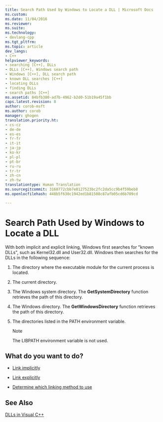 ```yaml
---
title: Search Path Used by Windows to Locate a DLL | Microsoft Docs
ms.custom: 
ms.date: 11/04/2016
ms.reviewer: 
ms.suite: 
ms.technology:
- devlang-cpp
ms.tgt_pltfrm: 
ms.topic: article
dev_langs:
- C++
helpviewer_keywords:
- searching [C++], DLLs
- DLLs [C++], Windows search path
- Windows [C++], DLL search path
- known DLL searches [C++]
- locating DLLs
- finding DLLs
- search paths [C++]
ms.assetid: 84bfb380-ad7b-4962-b2d0-51b19a45f1bb
caps.latest.revision: 8
author: corob-msft
ms.author: corob
manager: ghogen
translation.priority.ht:
- cs-cz
- de-de
- es-es
- fr-fr
- it-it
- ja-jp
- ko-kr
- pl-pl
- pt-br
- ru-ru
- tr-tr
- zh-cn
- zh-tw
translationtype: Human Translation
ms.sourcegitcommit: 3168772cbb7e8127523bc2fc2da5cc9b4f59beb8
ms.openlocfilehash: 448b5f630c1942ed1b81508c87afb05cd6b709cd

---
```

# Search Path Used by Windows to Locate a DLL
With both implicit and explicit linking, Windows first searches for "known DLLs", such as Kernel32.dll and User32.dll. Windows then searches for the DLLs in the following sequence:  
  
1.  The directory where the executable module for the current process is located.  
  
2.  The current directory.  
  
3.  The Windows system directory. The **GetSystemDirectory** function retrieves the path of this directory.  
  
4.  The Windows directory. The **GetWindowsDirectory** function retrieves the path of this directory.  
  
5.  The directories listed in the PATH environment variable.  
  
    > [!NOTE]
    >  The LIBPATH environment variable is not used.  
  
## What do you want to do?  
  
-   [Link implicitly](../build/linking-implicitly.md)  
  
-   [Link explicitly](../build/linking-explicitly.md)  
  
-   [Determine which linking method to use](../build/determining-which-linking-method-to-use.md)  
  
## See Also  
 [DLLs in Visual C++](../build/dlls-in-visual-cpp.md)


<!--HONumber=Jan17_HO2-->


